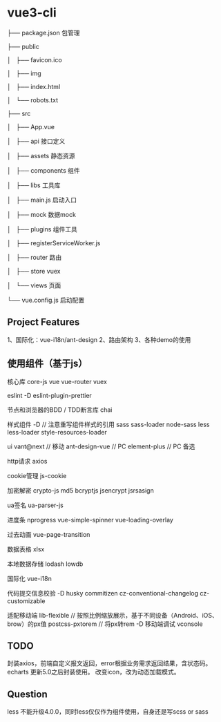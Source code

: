 # vue3-cli
├── package.json 包管理

├── public

│   ├── favicon.ico

│   ├── img

│   ├── index.html

│   └── robots.txt

├── src

│   ├── App.vue

│   ├── api 接口定义

│   ├── assets 静态资源

│   ├── components 组件

│   ├── libs 工具库

│   ├── main.js 启动入口

│   ├── mock 数据mock

│   ├── plugins 组件工具

│   ├── registerServiceWorker.js

│   ├── router 路由

│   ├── store vuex

│   └── views 页面

└── vue.config.js 启动配置
## Project Features

1、国际化：vue-i18n/ant-design
2、路由架构
3、各种demo的使用

## 使用组件（基于js）
核心库
core-js
vue
vue-router
vuex

eslint -D
eslint-plugin-prettier

节点和浏览器的BDD / TDD断言库
chai

样式组件 -D // 注意重写组件样式的引用
sass sass-loader node-sass
less less-loader style-resources-loader

ui
vant@next // 移动
ant-design-vue // PC
element-plus // PC 备选

http请求
axios

cookie管理
js-cookie

加密解密
crypto-js
md5
bcryptjs
jsencrypt
jsrsasign

ua签名
ua-parser-js

进度条
nprogress
vue-simple-spinner
vue-loading-overlay

过去动画
vue-page-transition

数据表格
xlsx

本地数据存储
lodash
lowdb

国际化
vue-i18n

代码提交信息校验 -D
husky
commitizen
cz-conventional-changelog
cz-customizable


适配移动端
lib-flexible // 按照比例缩放展示，基于不同设备（Android、iOS、brow）的px值
postcss-pxtorem // 将px转rem -D
移动端调试
vconsole

## TODO
封装axios，前端自定义报文返回，error根据业务需求返回结果，含状态码。
echarts 更新5.0之后封装使用。
改变icon，改为动态加载模式。

## Question

less 不能升级4.0.0，同时less仅仅作为组件使用，自身还是写scss or sass
